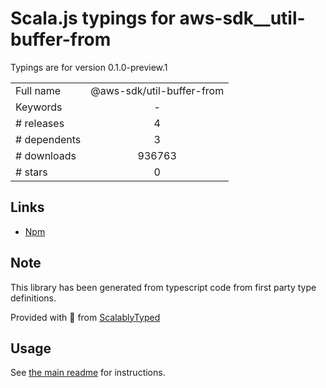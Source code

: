 
# Scala.js typings for aws-sdk__util-buffer-from

Typings are for version 0.1.0-preview.1



|                    |                 |
| ------------------ | :-------------: |
| Full name          | @aws-sdk/util-buffer-from |
| Keywords           | - |
| # releases         | 4 |
| # dependents       | 3 |
| # downloads        | 936763 |
| # stars            | 0 |

## Links
- [Npm](https://www.npmjs.com/package/%40aws-sdk%2Futil-buffer-from)
    


## Note
This library has been generated from typescript code from first party type definitions.

Provided with :purple_heart: from [ScalablyTyped](https://github.com/oyvindberg/ScalablyTyped)

## Usage
See [the main readme](../../readme.md) for instructions.


